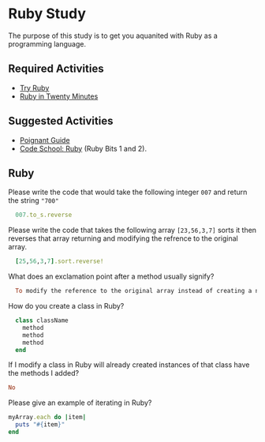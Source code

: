 # Ruby Study

The purpose of this study is to get you aquanited with Ruby as a programming
language.

## Required Activities

-   [Try Ruby](http://tryruby.org/)
-   [Ruby in Twenty Minutes](https://www.ruby-lang.org/en/documentation/quickstart/)

## Suggested Activities

-   [Poignant Guide](http://poignant.guide/)
-   [Code School: Ruby](https://www.codeschool.com/learn/ruby) (Ruby Bits 1 and 2).

## Ruby

Please write the code that would take the following integer `007` and return the
string `"700"`

```ruby
  007.to_s.reverse
```

Please write the code that takes the following array `[23,56,3,7]` sorts it
then reverses that array returning and modifying the refrence to the original
array.

```ruby
  [25,56,3,7].sort.reverse!
```

What does an exclamation point after a method usually signify?

```ruby
  To modify the reference to the original array instead of creating a new one.
```

How do you create a class in Ruby?

```ruby
  class className
    method
    method
    method
  end
```

If I modify a class in Ruby will already created instances of that class have
the methods I added?

```ruby
No
```

Please give an example of iterating in Ruby?

```ruby
myArray.each do |item|
  puts "#{item}"
end
```
